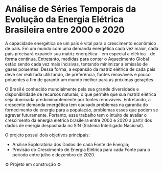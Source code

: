 # Análise de Séries Temporais da Evolução da Energia Elétrica Brasileira entre 2000 e 2020

  A capacidade energética de um país é vital para o crescimento econômico de país. Em um mundo com uma demanda energética cada vez maior, cada país precisará expandir sua matriz energética - em especial a elétrica - de forma contínua. Entretanto, medidas para conter o Aquecimento Global estão sendo cada vez mais incisivas, tentando minimizar a emissão de gases poluentes. Dessa forma, a expansão da matriz elétrica de cada país deve ser realizada utilizando, de preferência, fontes renováveis e pouco poluentes a fim de garantir um mundo melhor para as próximas gerações.

  O Brasil é conhecido mundialmente pela sua grande diversidade e disponibilidade de recursos naturais, o que permite que sua matriz elétrica seja dominada predominantemente por fontes renováveis. Entretando, a crescente demanda energética tem causado problemas na garantia do fornecimento de energia para a população, problemas esses que podem se agravar futuramente. Portanto, esse trabalho tem o intuito de avaliar o crescimento da energia elétrica brasileira entre 2000 e 2020 a partir dos dados de energia despachada no SIN (Sistema Interligado Nacional). 

O projeto possui dois objetivos principais:

- Análise Exploratória dos Dados de cada Fonte de Energia;
- Previsão do Crescimento de Energia Elétrica para cada Fonte para o período entre julho e dezembro de 2020.

⚙️ Projeto em construção ⚙️
